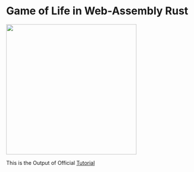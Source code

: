 # Game of Life in Web-Assembly Rust

<img src="https://twitter.com/i/status/1173447486234513408" width="350px">

This is the Output of Official [Tutorial](https://rustwasm.github.io/docs/book/)